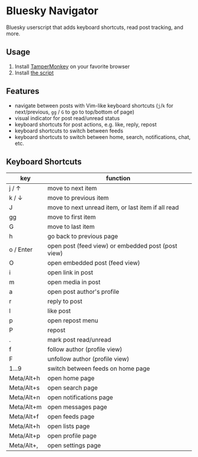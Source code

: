 Bluesky Navigator
=================

Bluesky userscript that adds keyboard shortcuts, read post tracking, and more. 


Usage
-----

1. Install [TamperMonkey](https://en.wikipedia.org/wiki/Tampermonkey) on your
   favorite browser
2. Install [the script](https://github.com/tonycpsu/bluesky-navigator/raw/refs/heads/main/bluesky-navigator.user.js)


Features
--------

- navigate between posts with Vim-like keyboard shortcuts (`j`/`k` for
  next/previous, `gg` / `G` to go to top/bottom of page)
- visual indicator for post read/unread status
- keyboard shortcuts for post actions, e.g. like, reply, repost
- keyboard shortcuts to switch between feeds
- keyboard shortcuts to switch between home, search, notifications, chat, etc.


Keyboard Shortcuts
------------------

 | key         | function                                           |
 | ------------|----------------------------------------------------|
 | j / ↑       | move to next item                                  |
 | k / ↓       | move to previous item                              |
 | J           | move to next unread item, or last item if all read |
 | gg          | move to first item                                 |
 | G           | move to last item                                  |
 | h           | go back to previous page                           | 
 | o / Enter   | open post (feed view) or embedded post (post view) |
 | O           | open embedded post (feed view)                     |
 | i           | open link in post                                  |
 | m           | open media in post                                 |
 | a           | open post author's profile                         |
 | r           | reply to post                                      |
 | l           | like post                                          |
 | p           | open repost menu                                   |
 | P           | repost                                             |
 | .           | mark post read/unread                              |
 | f           | follow author (profile view)                       |
 | F           | unfollow author (profile view)                     |
 | 1...9       | switch between feeds on home page                  |
 | Meta/Alt+h  | open home page                                     |
 | Meta/Alt+s  | open search page                                   |
 | Meta/Alt+n  | open notifications page                            |
 | Meta/Alt+m  | open messages page                                 |
 | Meta/Alt+f  | open feeds page                                    |
 | Meta/Alt+h  | open lists page                                    |
 | Meta/Alt+p  | open profile page                                  |
 | Meta/Alt+,  | open settings page                                 |
 
